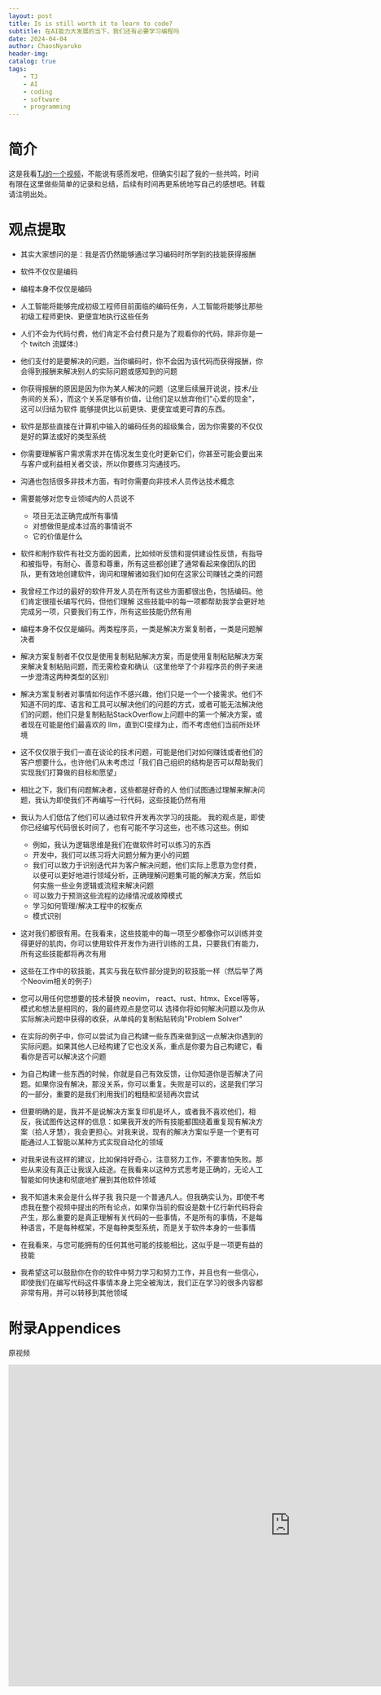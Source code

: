 ```yaml
---
layout: post
title: Is is still worth it to learn to code?
subtitle: 在AI能力大发展的当下，我们还有必要学习编程吗
date: 2024-04-04
author: ChaosNyaruko
header-img: 
catalog: true
tags:
    - TJ
    - AI
    - coding
    - software
    - programming
---
```


# 简介
这是我看[TJ的一个视频](https://www.youtube.com/embed/JMK_30jeGww)，不能说有感而发吧，但确实引起了我的一些共鸣，时间有限在这里做些简单的记录和总结，后续有时间再更系统地写自己的感想吧。转载请注明出处。
# 观点提取
- 其实大家想问的是：我是否仍然能够通过学习编码时所学到的技能获得报酬
- 软件不仅仅是编码
- 编程本身不仅仅是编码
- 人工智能将能够完成初级工程师目前面临的编码任务，人工智能将能够比那些初级工程师更快、更便宜地执行这些任务
- 人们不会为代码付费，他们肯定不会付费只是为了观看你的代码，除非你是一个 twitch 流媒体:)
- 他们支付的是要解决的问题，当你编码时，你不会因为该代码而获得报酬，你会得到报酬来解决别人的实际问题或感知到的问题
- 你获得报酬的原因是因为你为某人解决的问题（这里后续展开说说，技术/业务间的关系），而这个关系足够有价值，让他们足以放弃他们"心爱的现金"，这可以归结为软件 能够提供比以前更快、更便宜或更可靠的东西。
- 软件是那些直接在计算机中输入的编码任务的超级集合，因为你需要的不仅仅是好的算法或好的类型系统
- 你需要理解客户需求需求并在情况发生变化时更新它们，你甚至可能会要出来与客户或利益相关者交谈，所以你要练习沟通技巧。
- 沟通也包括很多非技术方面，有时你需要向非技术人员传达技术概念
- 需要能够对您专业领域内的人员说不
  - 项目无法正确完成所有事情
  - 对想做但是成本过高的事情说不
  - 它的价值是什么
- 软件和制作软件有社交方面的因素，比如倾听反馈和提供建设性反馈，有指导和被指导，有耐心、善意和尊重，所有这些都创建了通常看起来像团队的团队，更有效地创建软件，询问和理解诸如我们如何在这家公司赚钱之类的问题

- 我曾经工作过的最好的软件开发人员在所有这些方面都很出色，包括编码。他们肯定很擅长编写代码，但他们理解 这些技能中的每一项都帮助我学会更好地完成另一项，只要我们有工作，所有这些技能仍然有用

- 编程本身不仅仅是编码。两类程序员，一类是解决方案复制者，一类是问题解决者
- 解决方案复制者不仅仅是使用复制粘贴解决方案，而是使用复制粘贴解决方案来解决复制粘贴问题，而无需检查和确认（这里他举了个非程序员的例子来进一步澄清这两种类型的区别）
- 解决方案复制者对事情如何运作不感兴趣，他们只是一个一个接需求。他们不知道不同的库、语言和工具可以解决他们的问题的方式，或者可能无法解决他们的问题，他们只是复制粘贴StackOverflow上问题中的第一个解决方案，或者现在可能是他们最喜欢的 llm，直到CI变绿为止，而不考虑他们当前所处环境
- 这不仅仅限于我们一直在谈论的技术问题，可能是他们对如何赚钱或者他们的客户想要什么，也许他们从未考虑过「我们自己组织的结构是否可以帮助我们实现我们打算做的目标和愿望」
- 相比之下，我们有问题解决者，这些都是好奇的人 他们试图通过理解来解决问题，我认为即使我们不再编写一行代码，这些技能仍然有用
- 我认为人们低估了他们可以通过软件开发再次学习的技能。 我的观点是，即使你已经编写代码很长时间了，也有可能不学习这些，也不练习这些。例如
  - 例如，我认为逻辑思维是我们在做软件时可以练习的东西
  - 开发中，我们可以练习将大问题分解为更小的问题
  - 我们可以致力于识别迭代并为客户解决问题，他们实际上愿意为您付费，以便可以更好地进行领域分析，正确理解问题集可能的解决方案，然后如何实施一些业务逻辑或流程来解决问题
  - 可以致力于预测这些流程的边缘情况或故障模式
  - 学习如何管理/解决工程中的权衡点
  - 模式识别
- 这对我们都很有用。在我看来，这些技能中的每一项至少都像你可以训练并变得更好的肌肉，你可以使用软件开发作为进行训练的工具，只要我们有能力，所有这些技能都将再次有用 
- 这些在工作中的软技能，其实与我在软件部分提到的软技能一样（然后举了两个Neovim相关的例子）
- 您可以用任何您想要的技术替换 neovim， react、rust、htmx、Excel等等，模式和想法是相同的，我的最终观点是您可以 选择你将如何解决问题以及你从实际解决问题中获得的收获，从单纯的复制粘贴转向"Problem Solver"
- 在实际的例子中，你可以尝试为自己构建一些东西来做到这一点解决你遇到的实际问题。如果其他人已经构建了它也没关系，重点是你要为自己构建它，看看你是否可以解决这个问题
- 为自己构建一些东西的时候，你就是自己有效反馈，让你知道你是否解决了问题。如果你没有解决，那没关系，你可以重复。失败是可以的，这是我们学习的一部分，重要的是我们利用我们的粗糙和坚韧再次尝试
- 但要明确的是，我并不是说解决方案复印机是坏人，或者我不喜欢他们，相反，我试图传达这样的信息：如果我开发的所有技能都围绕着重复现有解决方案（拾人牙慧），我会更担心。对我来说，现有的解决方案似乎是一个更有可能通过人工智能以某种方式实现自动化的领域
- 对我来说有这样的建议，比如保持好奇心，注意努力工作，不要害怕失败。那些从来没有真正让我误入歧途。在我看来以这种方式思考是正确的，无论人工智能如何快速和彻底地扩展到其他软件领域
- 我不知道未来会是什么样子我 我只是一个普通凡人。但我确实认为，即使不考虑我在整个视频中提出的所有论点，如果你当前的假设是数十亿行新代码将会产生，那么重要的是真正理解有关代码的一些事情，不是所有的事情，不是每种语言，不是每种框架，不是每种类型系统，而是关于软件本身的一些事情
- 在我看来，与您可能拥有的任何其他可能的技能相比，这似乎是一项更有益的技能
- 我希望这可以鼓励你在你的软件中努力学习和努力工作，并且也有一些信心，即使我们在编写代码这件事情本身上完全被淘汰，我们正在学习的很多内容都非常有用，并可以转移到其他领域

# 附录Appendices
原视频
<iframe width="1107" height="632" src="https://www.youtube.com/embed/JMK_30jeGww" title="Is it still worth it to learn to code? (I think so)" frameborder="0" allow="accelerometer; autoplay; clipboard-write; encrypted-media; gyroscope; picture-in-picture; web-share" referrerpolicy="strict-origin-when-cross-origin" allowfullscreen></iframe>


